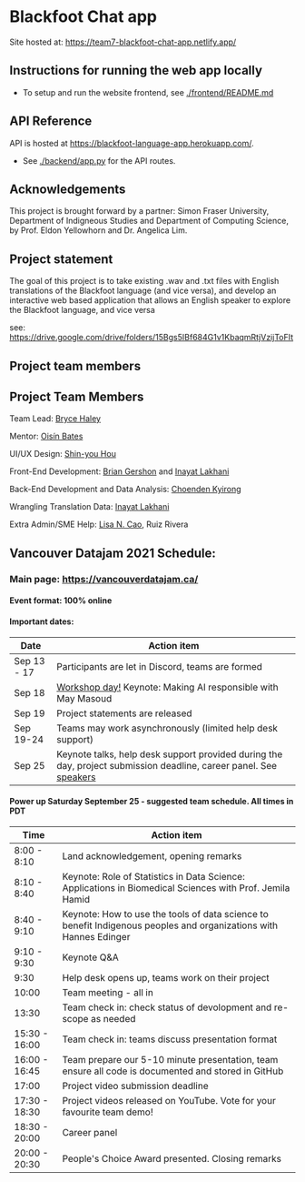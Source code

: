 # Blackfoot Chat app

Site hosted at: <https://team7-blackfoot-chat-app.netlify.app/>

## Instructions for running the web app locally

* To setup and run the website frontend, see [./frontend/README.md](./frontend/README.md)

## API Reference

API is hosted at <https://blackfoot-language-app.herokuapp.com/>.

* See [./backend/app.py](./backend/app.py) for the API routes.

## Acknowledgements
This project is brought forward by a partner: Simon Fraser University, Department of Indigneous Studies and Department of Computing Science, by Prof. Eldon Yellowhorn and Dr. Angelica Lim.


## Project statement
The goal of this project is to take existing .wav and .txt files with English translations of the Blackfoot language (and vice versa), and develop an interactive web based application that allows an English speaker to explore the Blackfoot language, and vice versa

see: https://drive.google.com/drive/folders/15Bgs5IBf684G1v1KbaqmRtjVzijToFIt

## Project team members

## Project Team Members

Team Lead: [Bryce Haley](https://github.com/BryceHaley)

Mentor: [Oisín Bates](https://github.com/oisinBates)

UI/UX Design: [Shin-you Hou](https://github.com/slantingsunrays)

Front-End Development: [Brian Gershon](https://github.com/briangershon) and [Inayat Lakhani](https://github.com/inayat1999)

Back-End Development and Data Analysis: [Choenden Kyirong](https://github.com/kyirong6)

Wrangling Translation Data: [Inayat Lakhani](https://github.com/inayat1999)

Extra Admin/SME Help: [Lisa N. Cao](https://github.com/lisancao), Ruiz Rivera

## Vancouver Datajam 2021 Schedule:

### Main page: https://vancouverdatajam.ca/
#### Event format: 100% online

#### Important dates: 

|Date | Action item |
| - | - |
|Sep 13 - 17 |Participants are let in Discord, teams are formed|
|Sep 18 |[Workshop day!](https://www.vancouverdatajam.ca/workshops) Keynote: Making AI responsible with May Masoud|
|Sep 19 |Project statements are released|
|Sep 19-24 |Teams may work asynchronously (limited help desk support)|
|Sep 25 |Keynote talks, help desk support provided during the day, project submission deadline, career panel. See [speakers](https://www.vancouverdatajam.ca/speakers)|

#### Power up Saturday September 25 - suggested team schedule. All times in PDT

|Time| Action item|
| - | - |
|8:00 - 8:10| Land acknowledgement, opening remarks |
|8:10 - 8:40| Keynote: Role of Statistics in Data Science: Applications in Biomedical Sciences with Prof. Jemila Hamid | 
|8:40 - 9:10| Keynote: How to use the tools of data science to benefit Indigenous peoples and organizations  with Hannes Edinger |
|9:10 -  9:30| Keynote Q&A |
|9:30 | Help desk opens up, teams work on their project |
|10:00| Team meeting - all in|
|13:30| Team check in: check status of devolopment and re-scope as needed |
|15:30 - 16:00| Team check in: teams discuss presentation format|
|16:00 - 16:45| Team prepare our 5-10 minute presentation, team ensure all code is documented and stored in GitHub|
|17:00| Project video submission deadline|
|17:30 - 18:30| Project videos released on YouTube. Vote for your favourite team demo!| 
|18:30 - 20:00 | Career panel|
|20:00 - 20:30 | People's Choice Award presented. Closing remarks|
